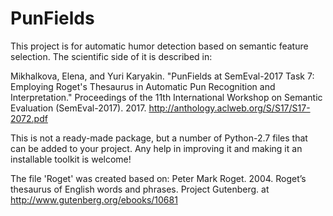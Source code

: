 # PunFields
This project is for automatic humor detection based on semantic feature selection.
The scientific side of it is described in:

Mikhalkova, Elena, and Yuri Karyakin. "PunFields at SemEval-2017 Task 7: Employing Roget's Thesaurus in Automatic Pun Recognition and Interpretation." Proceedings of the 11th International Workshop on Semantic Evaluation (SemEval-2017). 2017.
http://anthology.aclweb.org/S/S17/S17-2072.pdf

This is not a ready-made package, but a number of Python-2.7 files that can be added to your project.
Any help in improving it and making it an installable toolkit is welcome! 

The file 'Roget' was created based on: 
Peter Mark Roget. 2004.  Roget’s thesaurus of English words and phrases. Project Gutenberg.
at http://www.gutenberg.org/ebooks/10681
